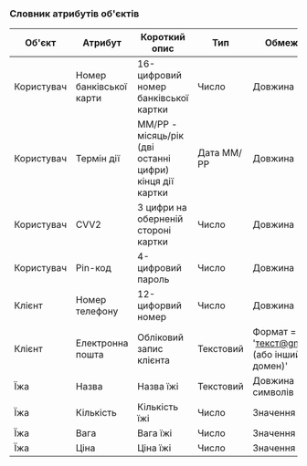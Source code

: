 ### Словник атрибутів об'єктів
|  Об'єкт  |  Атрибут  |      Короткий опис      |        Тип       | Обмеження |
| ---- | ----- | ----------------------------- | ------------------------------------- | ------ |
| Користувач | Номер банківської карти | 16-цифровий номер банківської картки | Число | Довжина = 16 |
| Користувач | Термін дії | ММ/РР - місяць/рік (дві останні цифри) кінця дії картки | Дата ММ/РР | Довжина = 4 |
| Користувач | CVV2 | 3 цифри на оберненій стороні картки | Число | Довжина = 3 |
| Користувач | Pin-код | 4-цифровий пароль | Число | Довжина = 4 |
| Клієнт | Номер телефону | 12-цифорвий номер | Число | Довжина = 12 |
| Клієнт | Електронна пошта | Обліковий запис клієнта | Текстовий | Формат = 'текст@gmail.com (або інший домен)' |
| Їжа | Назва | Назва їжі | Текстовий | Довжина < 100 символів |
| Їжа | Кількість | Кількість їжі | Число | Значення > 0 |
| Їжа | Вага | Вага їжі | Число | Значення > 0 |
| Їжа | Ціна | Ціна їжі | Число | Значення > 0 |
